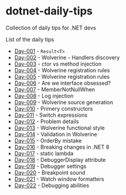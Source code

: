 # dotnet-daily-tips
Collection of daily tips for .NET devs

List of the daily tips

- [Day-001](./tip-001/README.md) - `Result<T>`
- [Day-002](./tip-002/README.md) - Wolverine - Handlers discovery
- [Day-003](./tip-003/README.md) - ctor vs method injection
- [Day-004](./tip-004/README.md) - Wolverine registration rules
- [Day-005](./tip-005/README.md) - Wolverine registration rules
- [Day-006](./tip-006/README.md) - Are we interface obsessed?
- [Day-007](./tip-007/README.md) - MemberNotNullWhen
- [Day-008](./tip-008/README.md) - Log injection
- [Day-009](./tip-009/README.md) - Wolverine source generation
- [Day-010](./tip-010/README.md) - Primery constructors
- [Day-011](./tip-011/README.md) - Switch expressions
- [Day-012](./tip-012/README.md) - Problem details
- [Day-013](./tip-013/README.md) - Wolverine functional style
- [Day-014](./tip-014/README.md) - Validation in Wolverine
- [Day-015](./tip-015/README.md) - OrderBy mistake
- [Day-016](./tip-016/README.md) - Breaking changes in .NET 8
- [Day-017](./tip-017/README.md) - static lambda
- [Day-018](./tip-018/README.md) - DebuggerDisplay attribute
- [Day-019](./tip-019/README.md) - Debugger settings
- [Day-020](./tip-020/README.md) - Breakpoint sound
- [Day-021](./tip-021/README.md) - Watch window formatters
- [Day-022](./tip-022/README.md) - Debugging abilities